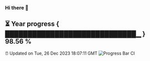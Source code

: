 ### Hi there 👋
⏳ Year progress { █████████████████████████████▁ } 98.56 %
---
⏰ Updated on Tue, 26 Dec 2023 18:07:11 GMT
![Progress Bar CI](https://github.com/Moyi321/Moyi321/workflows/Progress%20Bar%20CI/badge.svg)
